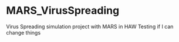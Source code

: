 # MARS_VirusSpreading
Virus Spreading simulation project with MARS in HAW
Testing if I can change things
